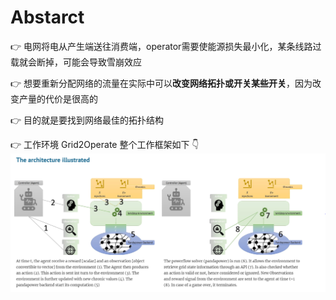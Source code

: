 # Abstarct

👉 电网将电从产生端送往消费端，operator需要使能源损失最小化，某条线路过载就会断掉，可能会导致雪崩效应

👉 想要重新分配网络的流量在实际中可以**改变网络拓扑或开关某些开关**，因为改变产量的代价是很高的

👉 目的就是要找到网络最佳的拓扑结构

👉 工作环境 Grid2Operate 整个工作框架如下 👇 ![platfrom](captures/platfrom.PNG "platfrom")
